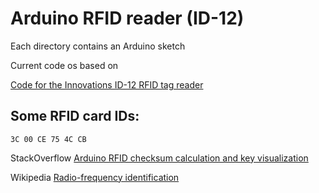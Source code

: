 # Arduino RFID reader (ID-12)

Each directory contains an Arduino sketch

Current code os based on 

[Code for the Innovations ID-12 RFID tag reader](http://playground.arduino.cc/Code/ID12)


## Some RFID card IDs:

	3C 00 CE 75 4C CB	


StackOverflow [Arduino RFID checksum calculation and key visualization](http://stackoverflow.com/questions/11848921/arduino-rfid-checksum-calculation-and-key-visualization)

Wikipedia [Radio-frequency identification](https://en.wikipedia.org/wiki/RFID#Tags)